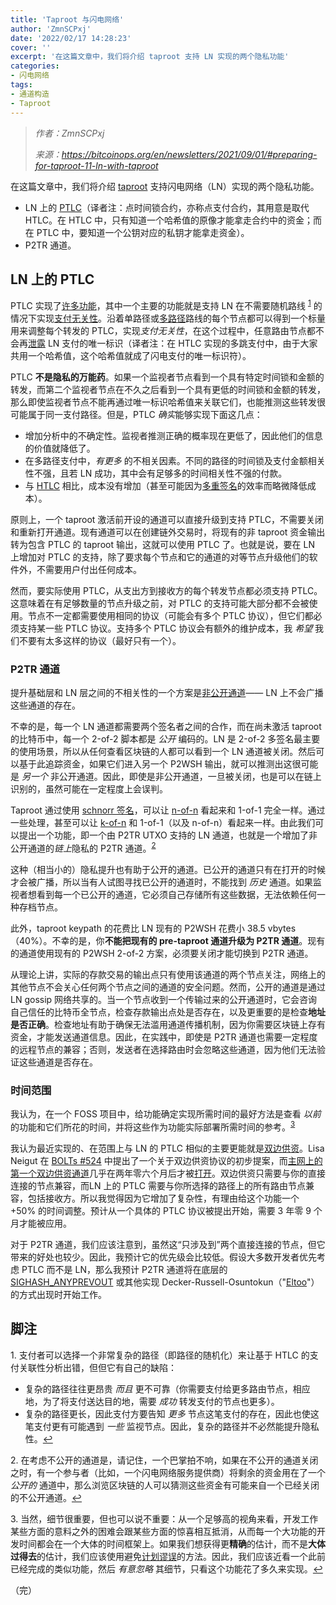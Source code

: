 ```yaml
---
title: 'Taproot 与闪电网络'
author: 'ZmnSCPxj'
date: '2022/02/17 14:28:23'
cover: ''
excerpt: '在这篇文章中，我们将介绍 taproot 支持 LN 实现的两个隐私功能'
categories:
- 闪电网络
tags:
- 通道构造
- Taproot
---
```



> *作者：ZmnSCPxj*
> 
> *来源：<https://bitcoinops.org/en/newsletters/2021/09/01/#preparing-for-taproot-11-ln-with-taproot>*



在这篇文章中，我们将介绍 [taproot](https://bitcoinops.org/en/topics/taproot/) 支持闪电网络（LN）实现的两个隐私功能。

- LN 上的 [PTLC](https://bitcoinops.org/en/topics/ptlc/)（译者注：点时间锁合约，亦称点支付合约，其用意是取代 HTLC。在 HTLC 中，只有知道一个哈希值的原像才能拿走合约中的资金；而在 PTLC 中，要知道一个公钥对应的私钥才能拿走资金）。
- P2TR 通道。

## LN 上的 PTLC

PTLC 实现了[许多功能](https://suredbits.com/payment-points-monotone-access-structures/)，其中一个主要的功能就是支持 LN 在不需要随机路线 <sup><a href="#note1" id="jump-1">1</a></sup> 的情况下实现[支付无关性](https://bitcoinops.org/en/newsletters/2021/08/25/#preparing-for-taproot-10-ptlcs)。沿着单路径或[多路径](https://bitcoinops.org/en/topics/multipath-payments/)路线的每个节点都可以得到一个标量用来调整每个转发的 PTLC，实现*支付无关性*，在这个过程中，任意路由节点都不会再[泄露](https://bitcoinops.org/en/newsletters/2021/08/25/#privacy-problems-with-htlcs) LN 支付的唯一标识（译者注：在 HTLC 实现的多跳支付中，由于大家共用一个哈希值，这个哈希值就成了闪电支付的唯一标识符）。

PTLC **不是隐私的万能药**。如果一个监视者节点看到一个具有特定时间锁和金额的转发，而第二个监视者节点在不久之后看到一个具有更低的时间锁和金额的转发，那么即使监视者节点不能再通过唯一标识哈希值来关联它们，也能推测这些转发很可能属于同一支付路径。但是，PTLC *确实*能够实现下面这几点：

- 增加分析中的不确定性。监视者推测正确的概率现在更低了，因此他们的信息的价值就降低了。
- 在多路径支付中，*有更多* 的不相关因素。不同的路径的时间锁及支付金额相关性不强，且若 LN 成功，其中会有足够多的时间相关性不强的付款。
- 与 [HTLC](https://bitcoinops.org/en/topics/htlc/) 相比，成本没有增加（甚至可能因为[多重签名](https://bitcoinops.org/en/newsletters/2021/08/04/#preparing-for-taproot-7-multisignatures)的效率而略微降低成本）。

原则上，一个 taproot 激活前开设的通道可以直接升级到支持 PTLC，不需要关闭和重新打开通道。现有通道可以在创建链外交易时，将现有的非 taproot 资金输出转为包含 PTLC 的 taproot 输出，这就可以使用 PTLC 了。也就是说，要在 LN 上增加对 PTLC 的支持，除了要求每个节点和它的通道的对等节点升级他们的软件外，不需要用户付出任何成本。

然而，要实际使用 PTLC，从支出方到接收方的每个转发节点都必须支持 PTLC。这意味着在有足够数量的节点升级之前，对 PTLC 的支持可能大部分都不会被使用。节点不一定都需要使用相同的协议（可能会有多个 PTLC 协议），但它们都必须支持某一些 PTLC 协议。支持多个 PTLC 协议会有额外的维护成本，我 *希望* 我们不要有太多这样的协议（最好只有一个）。

### P2TR 通道

提升基础层和 LN 层之间的不相关性的一个方案是[非公开通道](https://bitcoinops.org/en/topics/unannounced-channels/)—— LN 上不会广播这些通道的存在。

不幸的是，每一个 LN 通道都需要两个签名者之间的合作，而在尚未激活 taproot 的比特币中，每一个 2-of-2 脚本都是 *公开* 编码的。LN 是 2-of-2 多签名最主要的使用场景，所以从任何查看区块链的人都可以看到一个 LN 通道被关闭。然后可以基于此追踪资金，如果它们进入另一个 P2WSH 输出，就可以推测出这很可能是 *另一个* 非公开通道。因此，即使是非公开通道，一旦被关闭，也是可以在链上识别的，虽然可能在一定程度上会误判。

Taproot 通过使用 [schnorr 签名](https://bitcoinops.org/en/topics/schnorr-signatures/)，可以让 [n-of-n](https://bitcoinops.org/en/topics/schnorr-signatures/) 看起来和 1-of-1 完全一样。通过一些处理，甚至可以让 [k-of-n](https://bitcoinops.org/en/topics/threshold-signature/) 和 1-of-1（以及 n-of-n）看起来一样。由此我们可以提出一个功能，即一个由 P2TR UTXO 支持的 LN 通道，也就是一个增加了非公开通道的*链上*隐私的 P2TR 通道。<sup><a href="#note2" id="jump-2">2</a></sup>

这种（相当小的）隐私提升也有助于公开的通道。已公开的通道只有在打开的时候才会被广播，所以当有人试图寻找已公开的通道时，不能找到 *历史* 通道。如果监视者想看到每一个已公开的通道，它必须自己存储所有这些数据，无法依赖任何一种存档节点。

此外，taproot keypath 的花费比 LN 现有的 P2WSH 花费小 38.5 vbytes（40%）。不幸的是，你**不能把现有的 pre-taproot 通道升级为 P2TR 通道**。现有的通道使用现有的 P2WSH 2-of-2 方案，必须要关闭才能切换到 P2TR 通道。

从理论上讲，实际的存款交易的输出点只有使用该通道的两个节点关注，网络上的其他节点不会关心任何两个节点之间的通道的安全问题。然而，公开的通道是通过 LN gossip 网络共享的。当一个节点收到一个传输过来的公开通道时，它会咨询自己信任的比特币全节点，检查存款输出点处是否存在，以及更重要的是检查**地址是否正确**。检查地址有助于确保无法滥用通道传播机制，因为你需要区块链上存有资金，才能发送通道信息。因此，在实践中，即使是 P2TR 通道也需要一定程度的远程节点的兼容；否则，发送者在选择路由时会忽略这些通道，因为他们无法验证这些通道是否存在。

### 时间范围

我认为，在一个 FOSS 项目中，给功能确定实现所需时间的最好方法是查看 *以前* 的功能和它们所花的时间，并将这些作为功能实际部署所需时间的参考。<sup><a href="#note3" id="jump-3">3</a></sup>

我认为最近实现的、在范围上与 LN 的 PTLC 相似的主要更能就是[双边供资](https://bitcoinops.org/en/topics/dual-funding/)。Lisa Neigut 在 [BOLTs #524](https://github.com/lightningnetwork/lightning-rfc/issues/524) 中提出了一个关于双边供资协议的初步提案，而[主网上的第一个双边供资通道](https://medium.com/blockstream/c-lightning-opens-first-dual-funded-mainnet-lightning-channel-ada6b32a527c)几乎在两年零六个月后才被[打开](https://blockstream.info/tx/91538cbc4aca767cb77aa0690c2a6e710e095c8eb6d8f73d53a3a29682cb7581)。双边供资只需要与你的直接连接的节点兼容，而LN 上的 PTLC 需要与你所选择的路径上的所有路由节点兼容，包括接收方。所以我觉得因为它增加了复杂性，有理由给这个功能一个 +50% 的时间调整。预计从一个具体的 PTLC 协议被提出开始，需要 3 年零 9 个月才能被应用。

对于 P2TR 通道，我们应该注意到，虽然这“只涉及到”两个直接连接的节点，但它带来的好处也较少。因此，我预计它的优先级会比较低。假设大多数开发者优先考虑 PTLC 而不是 LN，那么我预计 P2TR 通道将在底层的 [SIGHASH_ANYPREVOUT](https://bitcoinops.org/en/topics/sighash_anyprevout/) 或其他实现 Decker-Russell-Osuntokun（"[Eltoo](https://bitcoinops.org/en/topics/eltoo/)"）的方式出现时开始工作。

## 脚注

<a id="note1">1</a>. 支付者可以选择一个非常复杂的路径（即路径的随机化）来让基于 HTLC 的支付关联性分析出错，但但它有自己的缺陷：

- 复杂的路径往往更昂贵 *而且* 更不可靠（你需要支付给更多路由节点，相应地，为了将支付送达目的地，需要 *成功* 转发支付的节点也更多）。
- 复杂的路径更长，因此支付方要告知 *更多* 节点这笔支付的存在，因此也使这笔支付更有可能遇到 *一些* 监视节点。因此，复杂的路径并不必然能提升隐私性。<a href="#jump-1">↩</a>

<a id="note2">2</a>. 在考虑不公开的通道是，请记住，一个巴掌拍不响，如果在不公开的通道关闭之时，有一个参与者（比如，一个闪电网络服务提供商）将剩余的资金用在了一个 *公开的* 通道中，那么浏览区块链的人可以猜测这些资金有可能来自一个已经关闭的不公开通道。<a href="#jump-2">↩</a>

<a id="note3">3</a>. 当然，细节很重要，但也可以说不重要：从一个足够高的视角来看，开发工作某些方面的意料之外的困难会跟某些方面的惊喜相互抵消，从而每一个大功能的开发时间都会在一个大体的时间框架上。如果我们想获得更**精确**的估计，而不是**大体过得去**的估计，我们应该使用避免[计划谬误](https://en.wikipedia.org/wiki/Planning_fallacy)的方法。因此，我们应该近看一个此前已经完成的类似功能，然后 *有意忽略* 其细节，只看这个功能花了多久来实现。<a href="#jump-3">↩</a>

（完）